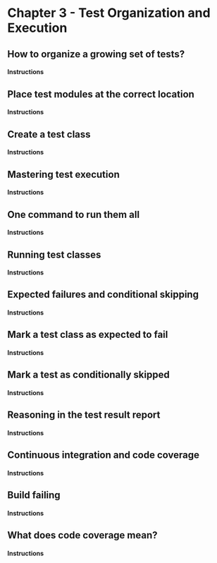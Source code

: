 # Chapter 3 - Test Organization and Execution


## How to organize a growing set of tests?

#### Instructions


## Place test modules at the correct location

#### Instructions


## Create a test class

#### Instructions


## Mastering test execution

#### Instructions


## One command to run them all

#### Instructions


## Running test classes

#### Instructions


## Expected failures and conditional skipping

#### Instructions


## Mark a test class as expected to fail

#### Instructions


## Mark a test as conditionally skipped

#### Instructions


## Reasoning in the test result report

#### Instructions


## Continuous integration and code coverage

#### Instructions


## Build failing

#### Instructions


## What does code coverage mean?

#### Instructions
